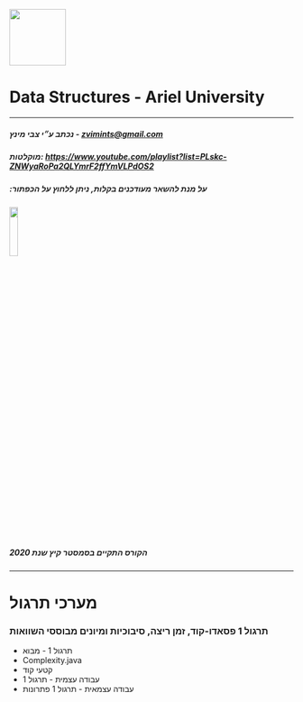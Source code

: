 <img src="https://media.licdn.com/dms/image/C4D0BAQGD7npMPoXymw/company-logo_200_200/0?e=2159024400&v=beta&t=TZ8Ub3U2jCZgA1_kAx6SE8jmAcSJkbiZAuN6Kn1_lW0" height="100px"> <br />
# Data Structures - Ariel University
-----
##### נכתב ע״י צבי מינץ - zvimints@gmail.com 
##### מוקלטות: https://www.youtube.com/playlist?list=PLskc-ZNWyaRoPa2QLYmrF2ffYmVLPdOS2
##### :על מנת להשאר מעודכנים בקלות, ניתן ללחוץ על הכפתור 
<img src ="https://pbs.twimg.com/media/DRz1EnSXUAAGR9M.jpg" width="17%" height="15%"/> <br />
##### הקורס התקיים בסמסטר קיץ שנת 2020
-----
# מערכי תרגול
### תרגול 1 פסאדו-קוד, זמן ריצה, סיבוכיות ומיונים מבוססי השוואות
-  תרגול 1 - מבוא 
-  Complexity.java 
-  קטעי קוד 
-  עבודה עצמית - תרגול 1 
-  עבודה עצמאית - תרגול 1 פתרונות 
